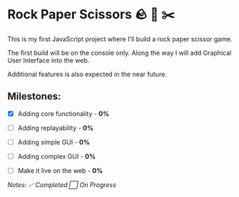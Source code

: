 # Rock Paper Scissors 🪨 📄 ✂️
This is my first JavaScript project where I'll build a rock paper scissor game.

The first build will be on the console only. Along the way I will add Graphical User Interface into the web.

Additional features is also expected in the near future.

## Milestones:
- [x] Adding core functionality - **0%**

- [ ] Adding replayability - **0%**

- [ ] Adding simple GUI - **0%**

- [ ] Adding complex GUI - **0%**

- [ ] Make it live on the web - **0%**



*Notes: ✅ Completed     ⬜ On Progress*
